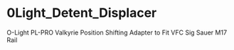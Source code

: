 # 0Light_Detent_Displacer
O-Light PL-PRO Valkyrie Position Shifting Adapter to Fit VFC Sig Sauer M17 Rail

